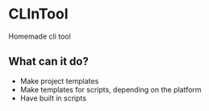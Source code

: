 # CLInTool
Homemade cli tool



## What can it do?
*   Make project templates
*   Make templates for scripts, depending on the platform
*   Have built in scripts